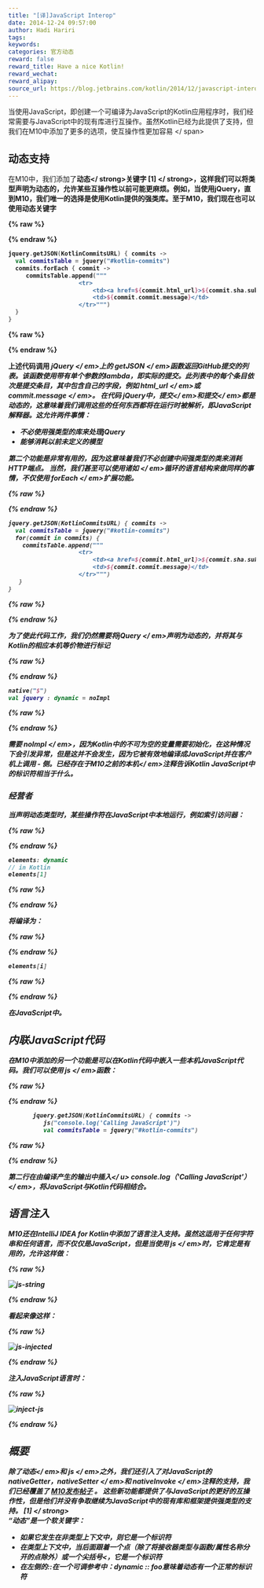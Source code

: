 ```yaml
---
title: "[译]JavaScript Interop"
date: 2014-12-24 09:57:00
author: Hadi Hariri
tags:
keywords:
categories: 官方动态
reward: false
reward_title: Have a nice Kotlin!
reward_wechat:
reward_alipay:
source_url: https://blog.jetbrains.com/kotlin/2014/12/javascript-interop/
---
```


当使用JavaScript，即创建一个可编译为JavaScript的Kotlin应用程序时，我们经常需要与JavaScript中的现有库进行互操作。虽然Kotlin已经为此提供了支持，但我们在M10中添加了更多的选项，使互操作性更加容易
<span id =“more-1766”> </ span>
## 动态支持

在M10中，我们添加了<strong>动态</ strong>关键字<strong> [1] </ strong>，这样我们可以将类型声明为动态的，允许某些互操作性以前可能更麻烦。例如，当使用jQuery，直到M10，我们唯一的选择是使用Kotlin提供的强类库。至于M10，我们现在也可以使用动态关键字

{% raw %}
<p></p>
{% endraw %}

```kotlin
jquery.getJSON(KotlinCommitsURL) { commits ->
  val commitsTable = jquery("#kotlin-commits")
  commits.forEach { commit ->
     commitsTable.append("""
                    <tr>
                        <td><a href=${commit.html_url}>${commit.sha.substring(0, 6)}</a></td>
                        <td>${commit.commit.message}</td>
                    </tr>""")
  }
}
```

{% raw %}
<p></p>
{% endraw %}

上述代码调用<em> jQuery </ em>上的<em> getJSON </ em>函数返回GitHub提交的列表。该函数使用带有单个参数的lambda，即实际的提交。此列表中的每个条目依次是提交条目，其中包含自己的字段，例如<em> html_url </ em>或<em> commit.message </ em>。
在代码<em> jQuery中，提交</ em>和<em>提交</ em>都是动态的，这意味着我们调用这些的任何东西都将在运行时被解析，即JavaScript解释器。这允许两件事情：

* 不必使用强类型的库来处理jQuery
* 能够消耗以前未定义的模型

第二个功能是非常有用的，因为这意味着我们不必创建中间强类型的类来消耗HTTP端点。
当然，我们甚至可以使用诸如<em> </ em>循环的语言结构来做同样的事情，不仅使用<em> forEach </ em>扩展功能。

{% raw %}
<p></p>
{% endraw %}

```kotlin
jquery.getJSON(KotlinCommitsURL) { commits ->
  val commitsTable = jquery("#kotlin-commits")
  for(commit in commits) {
    commitsTable.append("""
                    <tr>
                        <td><a href=${commit.html_url}>${commit.sha.substring(0, 6)}</a></td>
                        <td>${commit.commit.message}</td>
                    </tr>""")
   }
}
```

{% raw %}
<p></p>
{% endraw %}

为了使此代码工作，我们仍然需要将jQuery </ em>声明为动态的，并将其与Kotlin的相应本机等价物进行标记

{% raw %}
<p></p>
{% endraw %}

```kotlin
native("$")
val jquery : dynamic = noImpl
```

{% raw %}
<p></p>
{% endraw %}

需要<em> noImpl </ em>，因为Kotlin中的不可为空的变量需要初始化，在这种情况下会引发异常，但是这并不会发生，因为它被有效地编译成JavaScript并在客户机上调用 - 侧。已经存在于M10之前的<em>本机</ em>注释告诉Kotlin JavaScript中的标识符相当于什么。
### 经营者

当声明动态类型时，某些操作符在JavaScript中本地运行，例如索引访问器：

{% raw %}
<p></p>
{% endraw %}

```kotlin
elements: dynamic
// in Kotlin
elements[1]
```

{% raw %}
<p></p>
{% endraw %}

将编译为：

{% raw %}
<p></p>
{% endraw %}

```kotlin
elements[i]
```

{% raw %}
<p></p>
{% endraw %}

在JavaScript中。
## 内联JavaScript代码

在M10中添加的另一个功能是可以在Kotlin代码中嵌入一些本机JavaScript代码。我们可以使用<em> js </ em>函数：

{% raw %}
<p></p>
{% endraw %}

```kotlin
       jquery.getJSON(KotlinCommitsURL) { commits ->
          js("console.log('Calling JavaScript')")  
          val commitsTable = jquery("#kotlin-commits")
```

{% raw %}
<p></p>
{% endraw %}

第二行在由编译产生的输出中插入</ u> console.log（'Calling JavaScript'）</ em>，将JavaScript与Kotlin代码相结合。
## 语言注入

M10还在IntelliJ IDEA for Kotlin中添加了语言注入支持。虽然这适用于任何字符串和任何语言，而不仅仅是JavaScript，但是当使用<em> js </ em>时，它肯定是有用的，允许这样做：

{% raw %}
<p><img alt="js-string" class="aligncenter size-full wp-image-1776" data-recalc-dims="1" src="https://i0.wp.com/blog.jetbrains.com/kotlin/files/2014/12/js-string.png?resize=363%2C44&amp;ssl=1"/></p>
{% endraw %}

看起来像这样：

{% raw %}
<p><img alt="js-injected" class="aligncenter size-full wp-image-1775" data-recalc-dims="1" src="https://i0.wp.com/blog.jetbrains.com/kotlin/files/2014/12/js-injected.png?resize=379%2C48&amp;ssl=1"/></p>
{% endraw %}

注入JavaScript语言时：

{% raw %}
<p><img alt="inject-js" class="aligncenter size-full wp-image-1774" data-recalc-dims="1" src="https://i1.wp.com/blog.jetbrains.com/kotlin/files/2014/12/inject-js.png?resize=465%2C102&amp;ssl=1"/></p>
{% endraw %}

## 概要

除了<em>动态</ em>和<em> js </ em>之外，我们还引入了对JavaScript的nativeGetter，nativeSetter </ em>和<em> nativeInvoke </ em>注释的支持，我们已经覆盖了 [M10发布帖子](http://blog.jetbrains.com/kotlin/2014/12/m10-is-out/) 。
这些新功能都提供了与JavaScript的更好的互操作性，但是他们并没有争取继续为JavaScript中的现有库和框架提供强类型的支持。
<strong> [1] </ strong> <br/>
“动态”是一个软关键字：

* 如果它发生在非类型上下文中，则它是一个标识符
* 在类型上下文中，当后面跟着一个点（除了将接收器类型与函数/属性名称分开的点除外）或一个尖括号<，它是一个标识符
* 在左侧的::在一个可调参考中：dynamic :: foo意味着动态有一个正常的标识符

